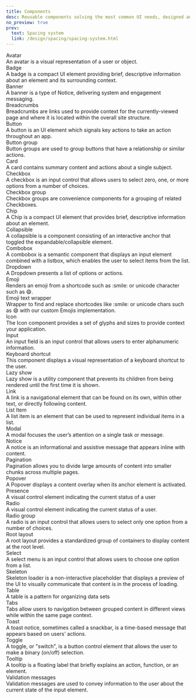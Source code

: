 ```yaml
---
title: Components
desc: Reusable components solving the most common UI needs, designed and built to be combined into UI patterns.
no_preview: true
prev:
  text: Spacing system
  link: /design/spacing/spacing-system.html
---
```


<!--

  Presumably store in each item's front matter (e.g. `avatar.md`):
  * {frontmatter.title}
  * {frontmatter.thumb}
  * {frontmatter.desc}
  * {frontmatter.status} badge (eventually); e.g. "New", "Ready", etc.

-->
<div class="dialtone-wall">
  <router-link class="dialtone-wall__item" to="/components/avatar.html">
    <div class="dialtone-wall__image"><img class="dialtone-wall__thumb" alt="" :src="$withBase('/assets/images/components/avatar.png')"></div>
    <div class="dialtone-wall__details">
      <div class="dialtone-wall__title">
        <span class="dialtone-wall__title-text">Avatar</span>
        <!-- <span class="d-badge d-badge d-bgc-green-100">Ready</span> -->
        <!-- <span class="d-badge d-badge--purple-500">New</span> -->
      </div>
      <div class="dialtone-wall__description">An avatar is a visual representation of a user or object.</div>
    </div>
  </router-link>
  <router-link class="dialtone-wall__item" to="/components/badge.html">
    <div class="dialtone-wall__image"><img class="dialtone-wall__thumb" alt="" :src="$withBase('/assets/images/components/badge.png')"></div>
    <div class="dialtone-wall__details">
      <div class="dialtone-wall__title">
        <span class="dialtone-wall__title-text">Badge</span>
      </div>
      <div class="dialtone-wall__description">A badge is a compact UI element providing brief, descriptive information about an element and its surrounding context.</div>
    </div>
  </router-link>
  <router-link class="dialtone-wall__item" to="/components/banner.html">
    <div class="dialtone-wall__image"><img class="dialtone-wall__thumb" alt="" :src="$withBase('/assets/images/components/banner.png')"></div>
    <div class="dialtone-wall__details">
      <div class="dialtone-wall__title">
        <span class="dialtone-wall__title-text">Banner</span>
      </div>
      <div class="dialtone-wall__description">A banner is a type of Notice, delivering system and engagement messaging.</div>
    </div>
  </router-link>
  <router-link class="dialtone-wall__item" to="/components/breadcrumbs.html">
    <div class="dialtone-wall__image"><img class="dialtone-wall__thumb" alt="" :src="$withBase('/assets/images/components/breadcrumbs.png')"></div>
    <div class="dialtone-wall__details">
      <div class="dialtone-wall__title">
        <span class="dialtone-wall__title-text">Breadcrumbs</span>
      </div>
      <div class="dialtone-wall__description">Breadcrumbs are links used to provide context for the currently-viewed page and where it is located within the overall site structure.</div>
    </div>
  </router-link>
  <router-link class="dialtone-wall__item" to="/components/button.html">
    <div class="dialtone-wall__image"><img class="dialtone-wall__thumb" alt="" :src="$withBase('/assets/images/components/button.png')"></div>
    <div class="dialtone-wall__details">
      <div class="dialtone-wall__title">
        <span class="dialtone-wall__title-text">Button</span>
      </div>
      <div class="dialtone-wall__description">A button is an UI element which signals key actions to take an action throughout an app.</div>
    </div>
  </router-link>
  <router-link class="dialtone-wall__item" to="/components/button_group.html">
    <div class="dialtone-wall__image"><img class="dialtone-wall__thumb" alt="" :src="$withBase('/assets/images/components/button-group.png')"></div>
    <div class="dialtone-wall__details">
      <div class="dialtone-wall__title">
        <span class="dialtone-wall__title-text">Button group</span>
      </div>
      <div class="dialtone-wall__description">Button groups are used to group buttons that have a relationship or similar actions.</div>
    </div>
  </router-link>
  <router-link class="dialtone-wall__item" to="/components/card.html">
    <div class="dialtone-wall__image"><img class="dialtone-wall__thumb" alt="" :src="$withBase('/assets/images/components/card.png')"></div>
    <div class="dialtone-wall__details">
      <div class="dialtone-wall__title">
        <span class="dialtone-wall__title-text">Card</span>
      </div>
      <div class="dialtone-wall__description">A card contains summary content and actions about a single subject.</div>
    </div>
  </router-link>
  <router-link class="dialtone-wall__item" to="/components/checkbox.html">
    <div class="dialtone-wall__image"><img class="dialtone-wall__thumb" alt="" :src="$withBase('/assets/images/components/checkbox.png')"></div>
    <div class="dialtone-wall__details">
      <div class="dialtone-wall__title">
        <span class="dialtone-wall__title-text">Checkbox</span>
      </div>
      <div class="dialtone-wall__description">A checkbox is an input control that allows users to select zero, one, or more options from a number of choices.
    </div>
    </div>
  </router-link>
  <router-link class="dialtone-wall__item" to="/components/checkbox_group.html">
    <div class="dialtone-wall__image"><img class="dialtone-wall__thumb" alt="" :src="$withBase('/assets/images/components/checkbox-group.png')"></div>
    <div class="dialtone-wall__details">
      <div class="dialtone-wall__title">
        <span class="dialtone-wall__title-text">Checkbox group</span>
      </div>
      <div class="dialtone-wall__description">Checkbox groups are convenience components for a grouping of related Checkboxes.</div>
    </div>
  </router-link>
  <router-link class="dialtone-wall__item" to="/components/chip.html">
    <div class="dialtone-wall__image"><img class="dialtone-wall__thumb" alt="" :src="$withBase('/assets/images/components/chip.png')"></div>
    <div class="dialtone-wall__details">
      <div class="dialtone-wall__title">
        <span class="dialtone-wall__title-text">Chip</span>
      </div>
      <div class="dialtone-wall__description">A Chip is a compact UI element that provides brief, descriptive information about an element.</div>
    </div>
  </router-link>
  <router-link class="dialtone-wall__item" to="/components/collapsible.html">
    <div class="dialtone-wall__image"><img class="dialtone-wall__thumb" alt="" :src="$withBase('/assets/images/components/collapsible.png')"></div>
    <div class="dialtone-wall__details">
      <div class="dialtone-wall__title">
        <span class="dialtone-wall__title-text">Collapsible</span>
      </div>
      <div class="dialtone-wall__description">A collapsible is a component consisting of an interactive anchor that toggled the expandable/collapsible element.</div>
    </div>
  </router-link>
  <router-link class="dialtone-wall__item" to="/components/combobox.html">
    <div class="dialtone-wall__image"><img class="dialtone-wall__thumb" alt="" :src="$withBase('/assets/images/components/combobox.png')"></div>
    <div class="dialtone-wall__details">
      <div class="dialtone-wall__title">
        <span class="dialtone-wall__title-text">Combobox</span>
      </div>
      <div class="dialtone-wall__description">A combobox is a semantic component that displays an input element combined with a listbox, which enables the user to select items from the list.</div>
    </div>
  </router-link>
  <router-link class="dialtone-wall__item" to="/components/dropdown.html">
    <div class="dialtone-wall__image"><img class="dialtone-wall__thumb" alt="" :src="$withBase('/assets/images/components/dropdown.png')"></div>
    <div class="dialtone-wall__details">
      <div class="dialtone-wall__title">
        <span class="dialtone-wall__title-text">Dropdown</span>
      </div>
      <div class="dialtone-wall__description">A Dropdown presents a list of options or actions.</div>
    </div>
  </router-link>
  <router-link class="dialtone-wall__item" to="/components/emoji.html">
    <div class="dialtone-wall__image"><img class="dialtone-wall__thumb" alt="" :src="$withBase('/assets/images/components/emoji.png')"></div>
    <div class="dialtone-wall__details">
      <div class="dialtone-wall__title">
        <span class="dialtone-wall__title-text">Emoji</span>
      </div>
      <div class="dialtone-wall__description">Renders an emoji from a shortcode such as :smile: or unicode character such as 😄.</div>
    </div>
  </router-link>
  <router-link class="dialtone-wall__item" to="/components/emoji_text_wrapper.html">
    <div class="dialtone-wall__image"><img class="dialtone-wall__thumb" alt="" :src="$withBase('/assets/images/components/emoji-text-wrapper.png')"></div>
    <div class="dialtone-wall__details">
      <div class="dialtone-wall__title">
        <span class="dialtone-wall__title-text">Emoji text wrapper</span>
      </div>
      <div class="dialtone-wall__description">Wrapper to find and replace shortcodes like :smile: or unicode chars such as 😄 with our custom Emojis implementation.</div>
    </div>
  </router-link>
  <router-link class="dialtone-wall__item" to="/components/icon.html">
    <div class="dialtone-wall__image"><img class="dialtone-wall__thumb" alt="" :src="$withBase('/assets/images/components/icon.png')"></div>
    <div class="dialtone-wall__details">
      <div class="dialtone-wall__title">
        <span class="dialtone-wall__title-text">Icon</span>
      </div>
      <div class="dialtone-wall__description">The Icon component provides a set of glyphs and sizes to provide context your application.</div>
    </div>
  </router-link>
  <router-link class="dialtone-wall__item" to="/components/input.html">
    <div class="dialtone-wall__image"><img class="dialtone-wall__thumb" alt="" :src="$withBase('/assets/images/components/input.png')"></div>
    <div class="dialtone-wall__details">
      <div class="dialtone-wall__title">
        <span class="dialtone-wall__title-text">Input</span>
      </div>
      <div class="dialtone-wall__description">An input field is an input control that allows users to enter alphanumeric information.</div>
    </div>
  </router-link>
  <router-link class="dialtone-wall__item" to="/components/keyboard_shortcut.html">
    <div class="dialtone-wall__image"><img class="dialtone-wall__thumb" alt="" :src="$withBase('/assets/images/components/keyboard-shortcut.png')"></div>
    <div class="dialtone-wall__details">
      <div class="dialtone-wall__title">
        <span class="dialtone-wall__title-text">Keyboard shortcut</span>
      </div>
      <div class="dialtone-wall__description">This component displays a visual representation of a keyboard shortcut to the user.</div>
    </div>
  </router-link>
  <router-link class="dialtone-wall__item" to="/components/lazy_show.html">
    <div class="dialtone-wall__image"><img class="dialtone-wall__thumb" alt="" :src="$withBase('/assets/images/components/lazy-show.png')"></div>
    <div class="dialtone-wall__details">
      <div class="dialtone-wall__title">
        <span class="dialtone-wall__title-text">Lazy show</span>
      </div>
      <div class="dialtone-wall__description">Lazy show is a utility component that prevents its children from being rendered until the first time it is shown.</div>
    </div>
  </router-link>
  <router-link class="dialtone-wall__item" to="/components/link.html">
    <div class="dialtone-wall__image"><img class="dialtone-wall__thumb" alt="" :src="$withBase('/assets/images/components/link.png')"></div>
    <div class="dialtone-wall__details">
      <div class="dialtone-wall__title">
        <span class="dialtone-wall__title-text">Link</span>
      </div>
      <div class="dialtone-wall__description">A link is a navigational element that can be found on its own, within other text, or directly following content.</div>
    </div>
  </router-link>
  <router-link class="dialtone-wall__item" to="/components/list_item.html">
    <div class="dialtone-wall__image"><img class="dialtone-wall__thumb" alt="" :src="$withBase('/assets/images/components/list-item.png')"></div>
    <div class="dialtone-wall__details">
      <div class="dialtone-wall__title">
        <span class="dialtone-wall__title-text">List Item</span>
      </div>
      <div class="dialtone-wall__description">A list item is an element that can be used to represent individual items in a list.</div>
    </div>
  </router-link>
  <router-link class="dialtone-wall__item" to="/components/modal.html">
    <div class="dialtone-wall__image"><img class="dialtone-wall__thumb" alt="" :src="$withBase('/assets/images/components/modal.png')"></div>
    <div class="dialtone-wall__details">
      <div class="dialtone-wall__title">
        <span class="dialtone-wall__title-text">Modal</span>
      </div>
      <div class="dialtone-wall__description">A modal focuses the user’s attention on a single task or message.</div>
    </div>
  </router-link>
  <router-link class="dialtone-wall__item" to="/components/notice.html">
    <div class="dialtone-wall__image"><img class="dialtone-wall__thumb" alt="" :src="$withBase('/assets/images/components/notice.png')"></div>
    <div class="dialtone-wall__details">
      <div class="dialtone-wall__title">
        <span class="dialtone-wall__title-text">Notice</span>
      </div>
      <div class="dialtone-wall__description">A notice is an informational and assistive message that appears inline with content.</div>
    </div>
  </router-link>
  <router-link class="dialtone-wall__item" to="/components/pagination.html">
    <div class="dialtone-wall__image"><img class="dialtone-wall__thumb" alt="" :src="$withBase('/assets/images/components/pagination.png')"></div>
    <div class="dialtone-wall__details">
      <div class="dialtone-wall__title">
        <span class="dialtone-wall__title-text">Pagination</span>
      </div>
      <div class="dialtone-wall__description">Pagination allows you to divide large amounts of content into smaller chunks across multiple pages.</div>
    </div>
  </router-link>
  <router-link class="dialtone-wall__item" to="/components/popover.html">
    <div class="dialtone-wall__image"><img class="dialtone-wall__thumb" alt="" :src="$withBase('/assets/images/components/popover.png')"></div>
    <div class="dialtone-wall__details">
      <div class="dialtone-wall__title">
        <span class="dialtone-wall__title-text">Popover</span>
      </div>
      <div class="dialtone-wall__description">A Popover displays a content overlay when its anchor element is activated.</div>
    </div>
  </router-link>
  <router-link class="dialtone-wall__item" to="/components/presence.html">
    <div class="dialtone-wall__image"><img class="dialtone-wall__thumb" alt="" :src="$withBase('/assets/images/components/presence.png')"></div>
    <div class="dialtone-wall__details">
      <div class="dialtone-wall__title">
        <span class="dialtone-wall__title-text">Presence</span>
      </div>
      <div class="dialtone-wall__description">A visual control element indicating the current status of a user</div>
    </div>
  </router-link>
  <router-link class="dialtone-wall__item" to="/components/radio.html">
    <div class="dialtone-wall__image"><img class="dialtone-wall__thumb" alt="" :src="$withBase('/assets/images/components/radio.png')"></div>
    <div class="dialtone-wall__details">
      <div class="dialtone-wall__title">
        <span class="dialtone-wall__title-text">Radio</span>
      </div>
      <div class="dialtone-wall__description">A visual control element indicating the current status of a user.</div>
    </div>
  </router-link>
  <router-link class="dialtone-wall__item" to="/components/radio_group.html">
    <div class="dialtone-wall__image"><img class="dialtone-wall__thumb" alt="" :src="$withBase('/assets/images/components/radio-group.png')"></div>
    <div class="dialtone-wall__details">
      <div class="dialtone-wall__title">
        <span class="dialtone-wall__title-text">Radio group</span>
      </div>
      <div class="dialtone-wall__description">A radio is an input control that allows users to select only one option from a number of choices.</div>
    </div>
  </router-link>
  <router-link class="dialtone-wall__item" to="/components/root_layout.html">
    <div class="dialtone-wall__image"><img class="dialtone-wall__thumb" alt="" :src="$withBase('/assets/images/components/root-layout.png')"></div>
    <div class="dialtone-wall__details">
      <div class="dialtone-wall__title">
        <span class="dialtone-wall__title-text">Root layout</span>
      </div>
      <div class="dialtone-wall__description">A root layout provides a standardized group of containers to display content at the root level.</div>
    </div>
  </router-link>
  <router-link class="dialtone-wall__item" to="/components/select.html">
    <div class="dialtone-wall__image"><img class="dialtone-wall__thumb" alt="" :src="$withBase('/assets/images/components/select.png')"></div>
    <div class="dialtone-wall__details">
      <div class="dialtone-wall__title">
        <span class="dialtone-wall__title-text">Select</span>
      </div>
      <div class="dialtone-wall__description">A select menu is an input control that allows users to choose one option from a list.</div>
    </div>
  </router-link>
  <router-link class="dialtone-wall__item" to="/components/skeleton.html">
    <div class="dialtone-wall__image"><img class="dialtone-wall__thumb" alt="" :src="$withBase('/assets/images/components/skeleton.png')"></div>
    <div class="dialtone-wall__details">
      <div class="dialtone-wall__title">
        <span class="dialtone-wall__title-text">Skeleton</span>
      </div>
      <div class="dialtone-wall__description">Skeleton loader is a non-interactive placeholder that displays a preview of the UI to visually communicate that content is in the process of loading.</div>
    </div>
  </router-link>
  <router-link class="dialtone-wall__item" to="/components/table.html">
    <div class="dialtone-wall__image"><img class="dialtone-wall__thumb" alt="" :src="$withBase('/assets/images/components/table.png')"></div>
    <div class="dialtone-wall__details">
      <div class="dialtone-wall__title">
        <span class="dialtone-wall__title-text">Table</span>
      </div>
      <div class="dialtone-wall__description">A table is a pattern for organizing data sets</div>
    </div>
  </router-link>
  <router-link class="dialtone-wall__item" to="/components/tabs.html">
    <div class="dialtone-wall__image"><img class="dialtone-wall__thumb" alt="" :src="$withBase('/assets/images/components/tabs.png')"></div>
    <div class="dialtone-wall__details">
      <div class="dialtone-wall__title">
        <span class="dialtone-wall__title-text">Tabs</span>
      </div>
      <div class="dialtone-wall__description">Tabs allow users to navigation between grouped content in different views while within the same page context.</div>
    </div>
  </router-link>
  <router-link class="dialtone-wall__item" to="/components/toast.html">
    <div class="dialtone-wall__image"><img class="dialtone-wall__thumb" alt="" :src="$withBase('/assets/images/components/toast.png')"></div>
    <div class="dialtone-wall__details">
      <div class="dialtone-wall__title">
        <span class="dialtone-wall__title-text">Toast</span>
      </div>
      <div class="dialtone-wall__description">A toast notice, sometimes called a snackbar, is a time-based message that appears based on users' actions.</div>
    </div>
  </router-link>
  <router-link class="dialtone-wall__item" to="/components/toggle.html">
    <div class="dialtone-wall__image"><img class="dialtone-wall__thumb" alt="" :src="$withBase('/assets/images/components/toggle.png')"></div>
    <div class="dialtone-wall__details">
      <div class="dialtone-wall__title">
        <span class="dialtone-wall__title-text">Toggle</span>
      </div>
      <div class="dialtone-wall__description">A toggle, or "switch", is a button control element that allows the user to make a binary (on/off) selection.</div>
    </div>
  </router-link>
  <router-link class="dialtone-wall__item" to="/components/tooltip.html">
    <div class="dialtone-wall__image"><img class="dialtone-wall__thumb" alt="" :src="$withBase('/assets/images/components/tooltip.png')"></div>
    <div class="dialtone-wall__details">
      <div class="dialtone-wall__title">
        <span class="dialtone-wall__title-text">Tooltip</span>
      </div>
      <div class="dialtone-wall__description">A tooltip is a floating label that briefly explains an action, function, or an element.</div>
    </div>
  </router-link>
  <router-link class="dialtone-wall__item" to="/components/validation_messages.html">
    <div class="dialtone-wall__image"><img class="dialtone-wall__thumb" alt="" :src="$withBase('/assets/images/components/validation-messages.png')"></div>
    <div class="dialtone-wall__details">
      <div class="dialtone-wall__title">
        <span class="dialtone-wall__title-text">Validation messages</span>
      </div>
      <div class="dialtone-wall__description">Validation messages are used to convey information to the user about the current state of the input element. </div>
    </div>
  </router-link>
</div>
